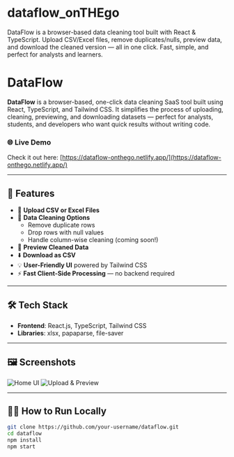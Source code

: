 # dataflow_onTHEgo
DataFlow is a browser-based data cleaning tool built with React &amp; TypeScript. Upload CSV/Excel files, remove duplicates/nulls, preview data, and download the cleaned version — all in one click. Fast, simple, and perfect for analysts and learners. 
# DataFlow

**DataFlow** is a browser-based, one-click data cleaning SaaS tool built using React, TypeScript, and Tailwind CSS. It simplifies the process of uploading, cleaning, previewing, and downloading datasets — perfect for analysts, students, and developers who want quick results without writing code.

### 🌐 Live Demo  
Check it out here: [https://dataflow-onthego.netlify.app/](https://dataflow-onthego.netlify.app/)

---

## 🚀 Features

- 📁 **Upload CSV or Excel Files**
- 🧹 **Data Cleaning Options**
  - Remove duplicate rows
  - Drop rows with null values
  - Handle column-wise cleaning (coming soon!)
- 👀 **Preview Cleaned Data**
- ⬇️ **Download as CSV**
- 💡 **User-Friendly UI** powered by Tailwind CSS
- ⚡ **Fast Client-Side Processing** — no backend required

---

## 🛠️ Tech Stack

- **Frontend**: React.js, TypeScript, Tailwind CSS
- **Libraries**: xlsx, papaparse, file-saver

---

## 🖼️ Screenshots

![Home UI](https://dataflow-onthego.netlify.app/screenshot-home.png)
![Upload & Preview](https://dataflow-onthego.netlify.app/screenshot-preview.png)

---

## 🧑‍💻 How to Run Locally

```bash
git clone https://github.com/your-username/dataflow.git
cd dataflow
npm install
npm start
